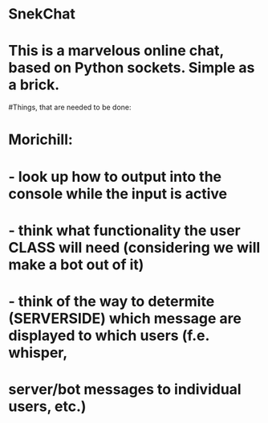 # SnekChat

# This is a marvelous online chat, based on Python sockets. Simple as a brick.

#Things, that are needed to be done:
# Morichill:
#   - look up how to output into the console while the input is active
#   - think what functionality the user CLASS will need (considering we will make a bot out of it)
#   - think of the way to determite (SERVERSIDE) which message are displayed to which users (f.e. whisper,
#       server/bot messages to individual users, etc.)
